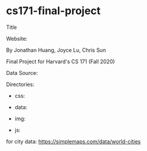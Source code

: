 # cs171-final-project
Title

Website: 

By Jonathan Huang, Joyce Lu, Chris Sun 

Final Project for Harvard's CS 171 (Fall 2020) 

Data Source: 

Directories:
- css:

- data: 

- img: 

- js:  

for city data: https://simplemaps.com/data/world-cities
